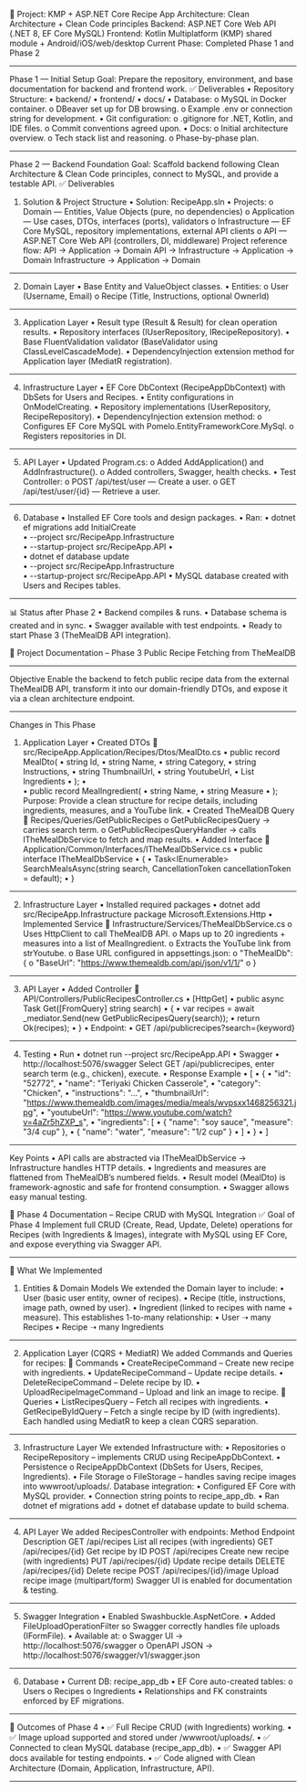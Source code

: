 📌 Project: KMP + ASP.NET Core Recipe App
Architecture: Clean Architecture + Clean Code principles
Backend: ASP.NET Core Web API (.NET 8, EF Core MySQL)
Frontend: Kotlin Multiplatform (KMP) shared module + Android/iOS/web/desktop
Current Phase: Completed Phase 1 and Phase 2
________________________________________
Phase 1 — Initial Setup
Goal: Prepare the repository, environment, and base documentation for backend and frontend work.
✅ Deliverables
•	Repository Structure:
•	backend/
•	frontend/
•	docs/
•	Database:
o	MySQL in Docker container.
o	DBeaver set up for DB browsing.
o	Example .env or connection string for development.
•	Git configuration:
o	.gitignore for .NET, Kotlin, and IDE files.
o	Commit conventions agreed upon.
•	Docs:
o	Initial architecture overview.
o	Tech stack list and reasoning.
o	Phase-by-phase plan.
________________________________________



Phase 2 — Backend Foundation
Goal: Scaffold backend following Clean Architecture & Clean Code principles, connect to MySQL, and provide a testable API.
✅ Deliverables
1. Solution & Project Structure
•	Solution: RecipeApp.sln
•	Projects:
o	Domain — Entities, Value Objects (pure, no dependencies)
o	Application — Use cases, DTOs, interfaces (ports), validators
o	Infrastructure — EF Core MySQL, repository implementations, external API clients
o	API — ASP.NET Core Web API (controllers, DI, middleware)
Project reference flow:
API → Application → Domain
API → Infrastructure → Application → Domain
Infrastructure → Application → Domain
________________________________________
2. Domain Layer
•	Base Entity and ValueObject classes.
•	Entities:
o	User (Username, Email)
o	Recipe (Title, Instructions, optional OwnerId)
________________________________________
3. Application Layer
•	Result type (Result & Result<T>) for clean operation results.
•	Repository interfaces (IUserRepository, IRecipeRepository).
•	Base FluentValidation validator (BaseValidator<T> using ClassLevelCascadeMode).
•	DependencyInjection extension method for Application layer (MediatR registration).
________________________________________
4. Infrastructure Layer
•	EF Core DbContext (RecipeAppDbContext) with DbSets for Users and Recipes.
•	Entity configurations in OnModelCreating.
•	Repository implementations (UserRepository, RecipeRepository).
•	DependencyInjection extension method:
o	Configures EF Core MySQL with Pomelo.EntityFrameworkCore.MySql.
o	Registers repositories in DI.
________________________________________
5. API Layer
•	Updated Program.cs:
o	Added AddApplication() and AddInfrastructure().
o	Added controllers, Swagger, health checks.
•	Test Controller:
o	POST /api/test/user — Create a user.
o	GET /api/test/user/{id} — Retrieve a user.
________________________________________
6. Database
•	Installed EF Core tools and design packages.
•	Ran:
•	dotnet ef migrations add InitialCreate \
•	  --project src/RecipeApp.Infrastructure \
•	  --startup-project src/RecipeApp.API
•	
•	dotnet ef database update \
•	  --project src/RecipeApp.Infrastructure \
•	  --startup-project src/RecipeApp.API
•	MySQL database created with Users and Recipes tables.
________________________________________
📊 Status after Phase 2
•	Backend compiles & runs.
•	Database schema is created and in sync.
•	Swagger available with test endpoints.
•	Ready to start Phase 3 (TheMealDB API integration).



📄 Project Documentation – Phase 3
Public Recipe Fetching from TheMealDB
________________________________________
Objective
Enable the backend to fetch public recipe data from the external TheMealDB API, transform it into our domain-friendly DTOs, and expose it via a clean architecture endpoint.
________________________________________
Changes in This Phase
1. Application Layer
•	Created DTOs
📂 src/RecipeApp.Application/Recipes/Dtos/MealDto.cs
•	public record MealDto(
•	    string Id,
•	    string Name,
•	    string Category,
•	    string Instructions,
•	    string ThumbnailUrl,
•	    string YoutubeUrl,
•	    List<MealIngredient> Ingredients
•	);
•	
•	public record MealIngredient(
•	    string Name,
•	    string Measure
•	);
Purpose: Provide a clean structure for recipe details, including ingredients, measures, and a YouTube link.
•	Created TheMealDB Query
📂 Recipes/Queries/GetPublicRecipes
o	GetPublicRecipesQuery → carries search term.
o	GetPublicRecipesQueryHandler → calls ITheMealDbService to fetch and map results.
•	Added Interface
📂 Application/Common/Interfaces/ITheMealDbService.cs
•	public interface ITheMealDbService
•	{
•	    Task<IEnumerable<MealDto>> SearchMealsAsync(string search, CancellationToken cancellationToken = default);
•	}
________________________________________
2. Infrastructure Layer
•	Installed required packages
•	dotnet add src/RecipeApp.Infrastructure package Microsoft.Extensions.Http
•	Implemented Service
📂 Infrastructure/Services/TheMealDbService.cs
o	Uses HttpClient to call TheMealDB API.
o	Maps up to 20 ingredients + measures into a list of MealIngredient.
o	Extracts the YouTube link from strYoutube.
o	Base URL configured in appsettings.json:
o	"TheMealDb": {
o	  "BaseUrl": "https://www.themealdb.com/api/json/v1/1/"
o	}
________________________________________
3. API Layer
•	Added Controller
📂 API/Controllers/PublicRecipesController.cs
•	[HttpGet]
•	public async Task<IActionResult> Get([FromQuery] string search)
•	{
•	    var recipes = await _mediator.Send(new GetPublicRecipesQuery(search));
•	    return Ok(recipes);
•	}
•	Endpoint:
•	GET /api/publicrecipes?search={keyword}
________________________________________
4. Testing
•	Run
•	dotnet run --project src/RecipeApp.API
•	Swagger
•	http://localhost:5076/swagger
Select GET /api/publicrecipes, enter search term (e.g., chicken), execute.
•	Response Example
•	[
•	  {
•	    "id": "52772",
•	    "name": "Teriyaki Chicken Casserole",
•	    "category": "Chicken",
•	    "instructions": "...",
•	    "thumbnailUrl": "https://www.themealdb.com/images/media/meals/wvpsxx1468256321.jpg",
•	    "youtubeUrl": "https://www.youtube.com/watch?v=4aZr5hZXP_s",
•	    "ingredients": [
•	      { "name": "soy sauce", "measure": "3/4 cup" },
•	      { "name": "water", "measure": "1/2 cup" }
•	    ]
•	  }
•	]
________________________________________
Key Points
•	API calls are abstracted via ITheMealDbService → Infrastructure handles HTTP details.
•	Ingredients and measures are flattened from TheMealDB’s numbered fields.
•	Result model (MealDto) is framework-agnostic and safe for frontend consumption.
•	Swagger allows easy manual testing.





📖 Phase 4 Documentation – Recipe CRUD with MySQL Integration
✅ Goal of Phase 4
Implement full CRUD (Create, Read, Update, Delete) operations for Recipes (with Ingredients & Images), integrate with MySQL using EF Core, and expose everything via Swagger API.
________________________________________
🔹 What We Implemented
1. Entities & Domain Models
We extended the Domain layer to include:
•	User (basic user entity, owner of recipes).
•	Recipe (title, instructions, image path, owned by user).
•	Ingredient (linked to recipes with name + measure).
This establishes 1-to-many relationship:
•	User ➝ many Recipes
•	Recipe ➝ many Ingredients
________________________________________
2. Application Layer (CQRS + MediatR)
We added Commands and Queries for recipes:
🔸 Commands
•	CreateRecipeCommand – Create new recipe with ingredients.
•	UpdateRecipeCommand – Update recipe details.
•	DeleteRecipeCommand – Delete recipe by ID.
•	UploadRecipeImageCommand – Upload and link an image to recipe.
🔸 Queries
•	ListRecipesQuery – Fetch all recipes with ingredients.
•	GetRecipeByIdQuery – Fetch a single recipe by ID (with ingredients).
Each handled using MediatR to keep a clean CQRS separation.
________________________________________
3. Infrastructure Layer
We extended Infrastructure with:
•	Repositories
o	RecipeRepository – implements CRUD using RecipeAppDbContext.
•	Persistence
o	RecipeAppDbContext (DbSets for Users, Recipes, Ingredients).
•	File Storage
o	FileStorage – handles saving recipe images into wwwroot/uploads/.
Database integration:
•	Configured EF Core with MySQL provider.
•	Connection string points to recipe_app_db.
•	Ran dotnet ef migrations add + dotnet ef database update to build schema.
________________________________________
4. API Layer
We added RecipesController with endpoints:
Method	Endpoint	Description
GET	/api/recipes	List all recipes (with ingredients)
GET	/api/recipes/{id}	Get recipe by ID
POST	/api/recipes	Create new recipe (with ingredients)
PUT	/api/recipes/{id}	Update recipe details
DELETE	/api/recipes/{id}	Delete recipe
POST	/api/recipes/{id}/image	Upload recipe image (multipart/form)
Swagger UI is enabled for documentation & testing.
________________________________________
5. Swagger Integration
•	Enabled Swashbuckle.AspNetCore.
•	Added FileUploadOperationFilter so Swagger correctly handles file uploads (IFormFile).
•	Available at:
o	Swagger UI → http://localhost:5076/swagger
o	OpenAPI JSON → http://localhost:5076/swagger/v1/swagger.json
________________________________________
6. Database
•	Current DB: recipe_app_db
•	EF Core auto-created tables:
o	Users
o	Recipes
o	Ingredients
•	Relationships and FK constraints enforced by EF migrations.
________________________________________
🔹 Outcomes of Phase 4
•	✅ Full Recipe CRUD (with Ingredients) working.
•	✅ Image upload supported and stored under /wwwroot/uploads/.
•	✅ Connected to clean MySQL database (recipe_app_db).
•	✅ Swagger API docs available for testing endpoints.
•	✅ Code aligned with Clean Architecture (Domain, Application, Infrastructure, API).
________________________________________



